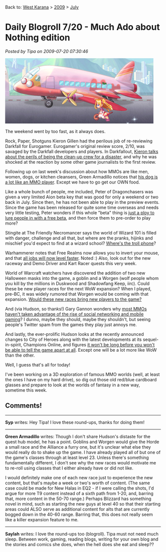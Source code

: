 Back to: [West Karana](/posts/westkarana.md) > [2009](/posts/2009/westkarana.md) > [July](./westkarana.md)
# Daily Blogroll 7/20 - Much Ado about Nothing edition

*Posted by Tipa on 2009-07-20 07:30:46*

![Can't stop progress -- Tipa flies her staff past the LaTale airport.](../../../uploads/2009/07/LaTaleClient-2009-07-18-15-50-33-45.jpg "Can't stop progress -- Tipa flies her staff past the LaTale airport.")

The weekend went by too fast, as it always does.

Rock, Paper, Shotguns Kieron Gillen had the perilous job of re-reviewing Darkfall for Eurogamer. Eurogamer's original review score, 2/10, was savaged by the Darkfall developers and players. In Darkfallout, [Kieron talks about the perils of being the clean-up crew for a disaster](http://www.rockpapershotgun.com/2009/07/17/darkfallout/), and why he was shocked at the reaction by some other game journalists to the first review.

Following up on last week's discussion about how MMOs are like men, women, dogs, or kitchen cleansers, Green Armadillo notices that [his dog is a lot like an MMO player](http://playervsdeveloper.blogspot.com/2009/07/are-dogs-like-mmorpg-players.html). Except we have to go get our OWN food.

Like a whole bunch of people, me included, Peter of Dragonchasers was given a very limited Aion beta key that was good for only a weekend or two back in July. Since then, he has not been able to play in the preview events. Since the game has been released for quite some time overseas and needs very little testing, Peter wonders if this whole "beta" thing is [just a ploy to lure people in with a free beta](http://dragonchasers.com/2009/07/19/aion-betas-nerdrage-evoking-policy-aion-ncsoft/), and then force them to pre-order to play more?

Stingite at The Friendly Necromancer says the world of Wizard 101 is filled with danger, challenge and all that, but where are the pranks, hijinks and mischief you'd expect to find at a wizard school? [Where's the troll phone](http://thefriendlynecromancer.blogspot.com/2009/07/spell-phone.html)?

Warhammerer notes that Free Realms now allows you to invert your mouse, and that [all jobs will now level faster](http://exploringwar.wordpress.com/2009/07/19/free-realms-update-july-17/). Noted :) Also, look out for the new raceway and Demo Driver and Kart Racer quests this very week.

World of Warcraft watchers have discovered the addition of two new Halloween masks into the game, a goblin and a Worgen (wolf people whom you kill by the millions in Duskwood and Shadowfang Keep, iirc). Could these be new player races for the next WoW expansion? When I played, pre-BC, it was widely rumored that Worgen would be coming with that expansion. [Would these new races bring new players to the game?
](http://hudshideout.com/blog/?p=2983)

And (via Hudson, so thanks!) Gary Gannon wonders why [most MMOs haven't taken advantage of the rise of social networking and mobile gaming](http://www.garygannon.com/home/2009/7/16/6-reasons-mmorpgs-are-doomed-if-they-dont-break-their-stagna.html)? I dunno, maybe they should, maybe they shouldn't, but seeing people's Twitter spam from the games they play just annoys me.

And lastly, the ever-prolific Hudson looks at the recently announced changes to City of Heroes along with the latest developments at its sequel-in-spirit, Champions Online, and figures [it won't be long before you won't be able to tell the game apart at all](http://hudshideout.com/blog/?p=2967). Except one will be a lot more like WoW than the other.

Well, I guess that's all for today!

I've been working on a 3D exploration of famous MMO worlds (well, at least the ones I have on my hard drive), so dig out those old red/blue cardboard glasses and prepare to look at the worlds of fantasy in a new way, sometime this week.

## Comments!

---

**Syp** writes: Hey Tipa! I love these round-ups, thanks for doing them!

---

**Green Armadillo** writes: Though I don't share Hudson's distaste for the quest hub model, he has a point. Goblins and Worgen would give the Horde a small race and the Alliance a furry one, but it's unclear what else they would really do to shake up the game. I have already played all of but one of the game's classes through at least level 23. Unless there's something fundamentally different, I don't see why the new races would motivate me to re-roll using classes that I either already have or did not like. 

I would definitely make one of each new race just to experience the new content, but that's maybe a week or two's worth of content. (The same case could be made for New Halas in EQ2 - if I were calling the shots, I'd argue for more T9 content instead of a sixth path from 1-20, and, barring that, more content in the 50-70 range.) Perhaps Blizzard has something novel in mind, such as starting the new guys at level 40 so that their starting areas could ALSO serve as additional content for alts that are currently bogged down in the 40-60 range. Barring that, this does not really seem like a killer expansion feature to me.

---

**Saylah** writes: I love the round-ups too (blogroll). Tipa must not need much sleep. Between work, gaming, reading blogs, writing for your own blog and the stories and comics she does, when the hell does she eat and sleep??

